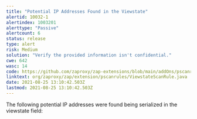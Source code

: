 ```yaml
---
title: "Potential IP Addresses Found in the Viewstate"
alertid: 10032-1
alertindex: 1003201
alerttype: "Passive"
alertcount: 6
status: release
type: alert
risk: Medium
solution: "Verify the provided information isn't confidential."
cwe: 642
wasc: 14
code: https://github.com/zaproxy/zap-extensions/blob/main/addOns/pscanrules/src/main/java/org/zaproxy/zap/extension/pscanrules/ViewstateScanRule.java
linktext: org/zaproxy/zap/extension/pscanrules/ViewstateScanRule.java
date: 2021-08-25 13:10:42.503Z
lastmod: 2021-08-25 13:10:42.503Z
---
```

The following potential IP addresses were found being serialized in the viewstate field:
